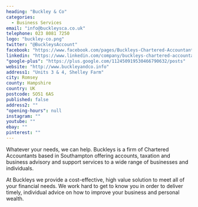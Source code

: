 ```yaml
---
heading: "Buckley & Co"
categories: 
  - Business Services
email: "info@buckleysca.co.uk"
telephone: 023 8081 7250
logo: "buckley-co.png"
twitter: "@BuckleysAccount"
facebook: "https://www.facebook.com/pages/Buckleys-Chartered-Accountants/137588213085985"
linkedin: "https://www.linkedin.com/company/buckleys-chartered-accountants"
"google-plus": "https://plus.google.com/112450919530466790632/posts"
website: "http://www.buckleyandco.info"
address1: "Units 3 & 4, Shelley Farm"
city: Romsey
county: Hampshire
country: UK
postcode: SO51 6AS
published: false
address2: ""
"opening-hours": null
instagram: ""
youtube: ""
ebay: ""
pinterest: ""
---
```


Whatever your needs, we can help. Buckleys is a firm of Chartered Accountants based in Southampton offering accounts, taxation and business advisory and support services to a wide range of businesses and individuals.

At Buckleys we provide a cost-effective, high value solution to meet all of your financial needs. We work hard to get to know you in order to deliver timely, individual advice on how to improve your business and personal wealth.
